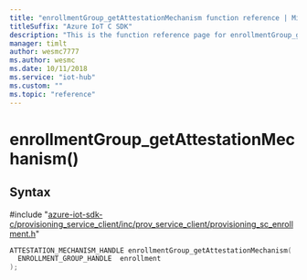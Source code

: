 ```yaml
---                             
title: "enrollmentGroup_getAttestationMechanism function reference | Microsoft Docs" 
titleSuffix: "Azure IoT C SDK"            
description: "This is the function reference page for enrollmentGroup_getAttestationMechanism() in the Azure IoT C SDK. This SDK is used with the Azure IoT Hub and Azure IoT Hub Device Provisioning Service"            
manager: timlt                 
author: wesmc7777              
ms.author: wesmc               
ms.date: 10/11/2018                    
ms.service: "iot-hub"             
ms.custom: ""                
ms.topic: "reference"        
---                            
```


# enrollmentGroup_getAttestationMechanism()

## Syntax

\#include "[azure-iot-sdk-c/provisioning_service_client/inc/prov_service_client/provisioning_sc_enrollment.h](../provisioning-sc-enrollment-h.md)"  
```C
ATTESTATION_MECHANISM_HANDLE enrollmentGroup_getAttestationMechanism(
  ENROLLMENT_GROUP_HANDLE  enrollment
);
```

